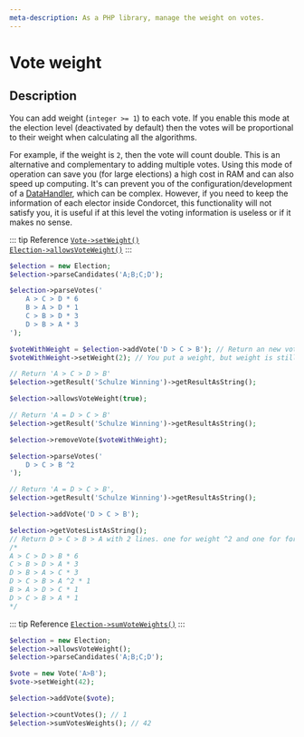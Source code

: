 ```yaml
---
meta-description: As a PHP library, manage the weight on votes.
---
```

# Vote weight

## Description

You can add weight (`integer >= 1`) to each vote.
If you enable this mode at the election level (deactivated by default) then the votes will be proportional to their weight when calculating all the algorithms.

For example, if the weight is `2`, then the vote will count double. This is an alternative and complementary to adding multiple votes. Using this mode of operation can save you (for large elections) a high cost in RAM and can also speed up computing. It's can prevent you of the configuration/development of a [DataHandler](/book/3.AsPhpLibrary/8.GoFurther/5.GetStartedToHandleMillionsOfVotes.md), which can be complex. 
However, if you need to keep the information of each elector inside Condorcet, this functionality will not satisfy you, it is useful if at this level the voting information is useless or if it makes no sense.

::: tip Reference
[`Vote->setWeight()`](/api-reference/Vote%20Class/public%20Vote--setWeight)  
[`Election->allowsVoteWeight()`](/api-reference/Election%20Class/public%20Election--allowsVoteWeight)
:::
```php
$election = new Election;
$election->parseCandidates('A;B;C;D');

$election->parseVotes('
    A > C > D * 6
    B > A > D * 1
    C > B > D * 3
    D > B > A * 3
');

$voteWithWeight = $election->addVote('D > C > B'); // Return an new vote object
$voteWithWeight->setWeight(2); // You put a weight, but weight is still no allowed at the election level.

// Return 'A > C > D > B'
$election->getResult('Schulze Winning')->getResultAsString();

$election->allowsVoteWeight(true);

// Return 'A = D > C > B'
$election->getResult('Schulze Winning')->getResultAsString();

$election->removeVote($voteWithWeight);

$election->parseVotes('
    D > C > B ^2
');

// Return 'A = D > C > B',
$election->getResult('Schulze Winning')->getResultAsString();

$election->addVote('D > C > B');

$election->getVotesListAsString();
// Return D > C > B > A with 2 lines. one for weight ^2 and one for force ^1
/*
A > C > D > B * 6
C > B > D > A * 3
D > B > A > C * 3
D > C > B > A ^2 * 1
B > A > D > C * 1
D > C > B > A * 1
*/
```

::: tip Reference
[`Election->sumVoteWeights()`](/api-reference/Election%20Class/public%20Election--sumVoteWeights.md)
:::

```php
$election = new Election;
$election->allowsVoteWeight();
$election->parseCandidates('A;B;C;D');

$vote = new Vote('A>B');
$vote->setWeight(42);

$election->addVote($vote);

$election->countVotes(); // 1
$election->sumVotesWeights(); // 42
```

